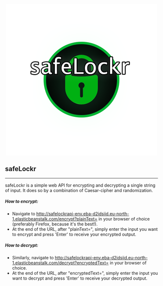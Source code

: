 <p align="center">
  <img src="safeLockr1.png" alt="safeLockr" width="500">
</p>

## safeLockr
---
safeLockr is a simple web API for encrypting and decrypting a single string of input. It does so by a combination of Caesar-cipher and randomization.

##### How to encrypt:

- Navigate to http://safelockrapi-env.eba-d2idsiid.eu-north-1.elasticbeanstalk.com/encrypt?plainText= in your browser of choice (preferably Firefox, because it's the best!).
- At the end of the URL, after "plainText=", simply enter the input you want to encrypt and press 'Enter' to receive your encrypted output.

##### How to decrypt:

- Similarly, navigate to http://safelockrapi-env.eba-d2idsiid.eu-north-1.elasticbeanstalk.com/decrypt?encryptedText= in your browser of choice.
- At the end of the URL, after "encryptedText=", simply enter the input you want to decrypt and press 'Enter' to receive your decrypted output.